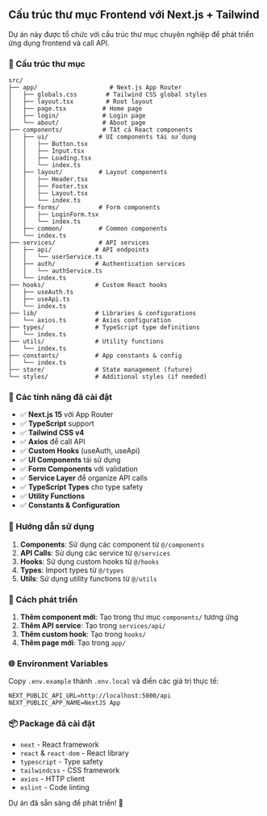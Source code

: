 ## Cấu trúc thư mục Frontend với Next.js + Tailwind

Dự án này được tổ chức với cấu trúc thư mục chuyên nghiệp để phát triển ứng dụng frontend và call API.

### 📁 Cấu trúc thư mục

```
src/
├── app/                    # Next.js App Router
│   ├── globals.css        # Tailwind CSS global styles
│   ├── layout.tsx         # Root layout
│   ├── page.tsx          # Home page
│   ├── login/            # Login page
│   └── about/            # About page
├── components/           # Tất cả React components
│   ├── ui/              # UI components tái sử dụng
│   │   ├── Button.tsx
│   │   ├── Input.tsx
│   │   ├── Loading.tsx
│   │   └── index.ts
│   ├── layout/          # Layout components
│   │   ├── Header.tsx
│   │   ├── Footer.tsx
│   │   ├── Layout.tsx
│   │   └── index.ts
│   ├── forms/           # Form components
│   │   ├── LoginForm.tsx
│   │   └── index.ts
│   ├── common/          # Common components
│   └── index.ts
├── services/            # API services
│   ├── api/            # API endpoints
│   │   └── userService.ts
│   ├── auth/           # Authentication services
│   │   └── authService.ts
│   └── index.ts
├── hooks/              # Custom React hooks
│   ├── useAuth.ts
│   ├── useApi.ts
│   └── index.ts
├── lib/                # Libraries & configurations
│   └── axios.ts        # Axios configuration
├── types/              # TypeScript type definitions
│   └── index.ts
├── utils/              # Utility functions
│   └── index.ts
├── constants/          # App constants & config
│   └── index.ts
├── store/              # State management (future)
└── styles/             # Additional styles (if needed)
```

### 🚀 Các tính năng đã cài đặt

- ✅ **Next.js 15** với App Router
- ✅ **TypeScript** support
- ✅ **Tailwind CSS v4** 
- ✅ **Axios** để call API
- ✅ **Custom Hooks** (useAuth, useApi)
- ✅ **UI Components** tái sử dụng
- ✅ **Form Components** với validation
- ✅ **Service Layer** để organize API calls
- ✅ **TypeScript Types** cho type safety
- ✅ **Utility Functions** 
- ✅ **Constants & Configuration**

### 📖 Hướng dẫn sử dụng

1. **Components**: Sử dụng các component từ `@/components`
2. **API Calls**: Sử dụng các service từ `@/services`
3. **Hooks**: Sử dụng custom hooks từ `@/hooks`
4. **Types**: Import types từ `@/types`
5. **Utils**: Sử dụng utility functions từ `@/utils`

### 🔧 Cách phát triển

1. **Thêm component mới**: Tạo trong thư mục `components/` tương ứng
2. **Thêm API service**: Tạo trong `services/api/`
3. **Thêm custom hook**: Tạo trong `hooks/`
4. **Thêm page mới**: Tạo trong `app/`

### 🌐 Environment Variables

Copy `.env.example` thành `.env.local` và điền các giá trị thực tế:

```env
NEXT_PUBLIC_API_URL=http://localhost:5000/api
NEXT_PUBLIC_APP_NAME=NextJS App
```

### 📦 Package đã cài đặt

- `next` - React framework
- `react` & `react-dom` - React library  
- `typescript` - Type safety
- `tailwindcss` - CSS framework
- `axios` - HTTP client
- `eslint` - Code linting

Dự án đã sẵn sàng để phát triển! 🎉
